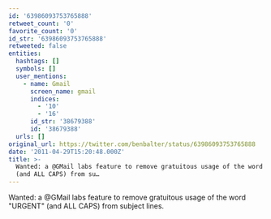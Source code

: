 ```yaml
---
id: '63986093753765888'
retweet_count: '0'
favorite_count: '0'
id_str: '63986093753765888'
retweeted: false
entities:
  hashtags: []
  symbols: []
  user_mentions:
    - name: Gmail
      screen_name: gmail
      indices:
        - '10'
        - '16'
      id_str: '38679388'
      id: '38679388'
  urls: []
original_url: https://twitter.com/benbalter/status/63986093753765888
date: '2011-04-29T15:20:48.000Z'
title: >-
  Wanted: a @GMail labs feature to remove gratuitous usage of the word "URGENT"
  (and ALL CAPS) from su…
---
```


Wanted: a @GMail labs feature to remove gratuitous usage of the word "URGENT" (and ALL CAPS) from subject lines.